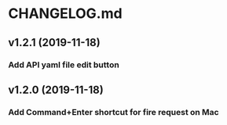 # CHANGELOG.md

## v1.2.1 (2019-11-18)

### Add API yaml file edit button

## v1.2.0 (2019-11-18)

### Add Command+Enter shortcut for fire request on Mac
